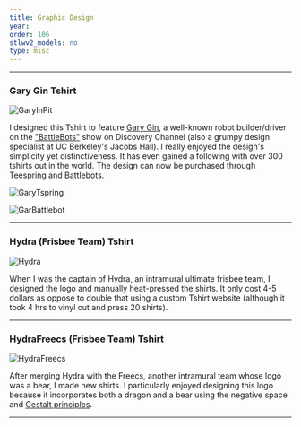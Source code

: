 ```yaml
---
title: Graphic Design
year:   
order: 106
stlwv2_models: no
type: misc
---
```

---
### Gary Gin Tshirt

![GaryInPit](/website/assets/images/12Garywithshirt.jpg)

I designed this Tshirt to feature [Gary Gin](https://twitter.com/botdriver?lang=en), a well-known robot builder/driver on the ["BattleBots"](https://battlebots.com/robot/free-shipping-2018/) show on Discovery Channel (also a grumpy design specialist at UC Berkeley's Jacobs Hall).
I really enjoyed the design's simplicity yet distinctiveness.
It has even gained a following with over 300 tshirts out in the world. 
The design can now be purchased through [Teespring](https://teespring.com/shop/gary_is_watching?pid=369&cid=6512) and [Battlebots](https://www.battlebotsstore.com/index.php?route=product/search&search=gary). 

![GaryTspring](/website/assets/images/12GaryTspring.JPG)

![GarBattlebot](/website/assets/images/12garyBattlebot.JPG)

---
### Hydra (Frisbee Team) Tshirt

![Hydra](/website/assets/images/12HydraShirts.jpg)

When I was the captain of Hydra, an intramural ultimate frisbee team, I designed the logo and manually heat-pressed the shirts.
It only cost 4-5 dollars as oppose to double that using a custom Tshirt website (although it took 4 hrs to vinyl cut and press 20 shirts). 

---
### HydraFreecs (Frisbee Team) Tshirt

![HydraFreecs](/website/assets/images/12HydrafreecsShirts.jpg)

After merging Hydra with the Freecs, another intramural team whose logo was a bear, I made new shirts.
I particularly enjoyed designing this logo because it incorporates both a dragon and a bear using the negative space and [Gestalt principles](https://en.wikipedia.org/wiki/Gestalt_psychology).

---
